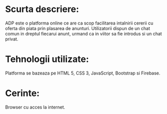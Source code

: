 
 
# Scurta descriere:
ADP este o platforma online ce are ca scop facilitarea intalnirii cererii cu oferta din piata prin plasarea de anunturi. Utilizatorii dispun de un chat comun in dreptul fiecarui anunt, urmand ca in viitor sa fie introdus si un chat privat.

# Tehnologii utilizate: 
Platforma se bazeaza pe HTML 5, CSS 3, JavaScript, Bootstrap si Firebase.

# Cerinte:
Browser cu acces la internet.
